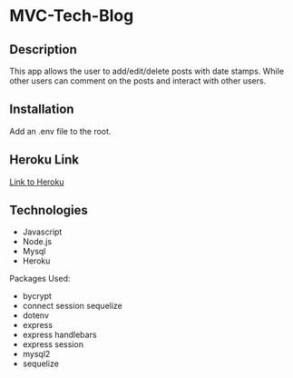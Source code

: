 # MVC-Tech-Blog

## Description
This app allows the user to add/edit/delete posts with date stamps. 
While other users can comment on the posts and interact with other users.

## Installation
Add an .env file to the root.

## Heroku Link
[Link to Heroku](https://dashboard.heroku.com/apps/sleepy-dusk-98330)

## Technologies 
* Javascript
* Node.js
* Mysql
* Heroku

Packages Used:
* bycrypt
* connect session sequelize
* dotenv
* express
* express handlebars
* express session
* mysql2
* sequelize